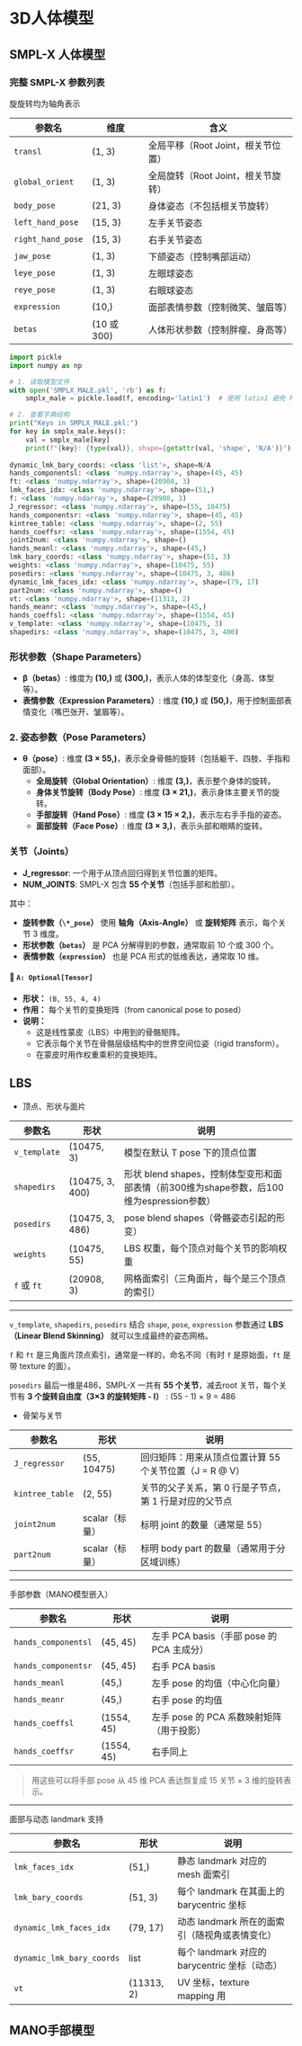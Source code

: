 # 3D人体模型

## SMPL-X 人体模型

### 完整 SMPL-X 参数列表

旋旋转均为轴角表示

| 参数名            | 维度        | 含义                               |
| ----------------- | ----------- | ---------------------------------- |
| `transl`          | (1, 3)      | 全局平移（Root Joint，根关节位置） |
| `global_orient`   | (1, 3)      | 全局旋转（Root Joint，根关节旋转） |
| `body_pose`       | (21, 3)     | 身体姿态（不包括根关节旋转）       |
| `left_hand_pose`  | (15, 3)     | 左手关节姿态                       |
| `right_hand_pose` | (15, 3)     | 右手关节姿态                       |
| `jaw_pose`        | (1, 3)      | 下颌姿态（控制嘴部运动）           |
| `leye_pose`       | (1, 3)      | 左眼球姿态                         |
| `reye_pose`       | (1, 3)      | 右眼球姿态                         |
| `expression`      | (10,)       | 面部表情参数（控制微笑、皱眉等）   |
| `betas`           | (10 或 300) | 人体形状参数（控制胖瘦、身高等）   |



```python
import pickle
import numpy as np

# 1. 读取模型文件
with open('SMPLX_MALE.pkl', 'rb') as f:
    smplx_male = pickle.load(f, encoding='latin1')  # 使用 latin1 避免 Python 2/3 不兼容

# 2. 查看字典结构
print("Keys in SMPLX_MALE.pkl:")
for key in smplx_male.keys():
    val = smplx_male[key]
    print(f"{key}: {type(val)}, shape={getattr(val, 'shape', 'N/A')}")
    
dynamic_lmk_bary_coords: <class 'list'>, shape=N/A
hands_componentsl: <class 'numpy.ndarray'>, shape=(45, 45)
ft: <class 'numpy.ndarray'>, shape=(20908, 3)
lmk_faces_idx: <class 'numpy.ndarray'>, shape=(51,)
f: <class 'numpy.ndarray'>, shape=(20908, 3)
J_regressor: <class 'numpy.ndarray'>, shape=(55, 10475)
hands_componentsr: <class 'numpy.ndarray'>, shape=(45, 45)
kintree_table: <class 'numpy.ndarray'>, shape=(2, 55)
hands_coeffsr: <class 'numpy.ndarray'>, shape=(1554, 45)
joint2num: <class 'numpy.ndarray'>, shape=()
hands_meanl: <class 'numpy.ndarray'>, shape=(45,)
lmk_bary_coords: <class 'numpy.ndarray'>, shape=(51, 3)
weights: <class 'numpy.ndarray'>, shape=(10475, 55)
posedirs: <class 'numpy.ndarray'>, shape=(10475, 3, 486)
dynamic_lmk_faces_idx: <class 'numpy.ndarray'>, shape=(79, 17)
part2num: <class 'numpy.ndarray'>, shape=()
vt: <class 'numpy.ndarray'>, shape=(11313, 2)
hands_meanr: <class 'numpy.ndarray'>, shape=(45,)
hands_coeffsl: <class 'numpy.ndarray'>, shape=(1554, 45)
v_template: <class 'numpy.ndarray'>, shape=(10475, 3)
shapedirs: <class 'numpy.ndarray'>, shape=(10475, 3, 400)
```



### 形状参数（Shape Parameters）

- **β（betas）**: 维度为 **(10,)** 或 **(300,)**，表示人体的体型变化（身高、体型等）。
- **表情参数（Expression Parameters）**: 维度 **(10,)** 或 **(50,)**，用于控制面部表情变化（嘴巴张开、皱眉等）。

### **2. 姿态参数（Pose Parameters）**

- **θ（pose）**: 维度 **(3 × 55,)**，表示全身骨骼的旋转（包括躯干、四肢、手指和面部）。
  - **全局旋转（Global Orientation）**: 维度 **(3,)**，表示整个身体的旋转。
  - **身体关节旋转（Body Pose）**: 维度 **(3 × 21,)**，表示身体主要关节的旋转。
  - **手部旋转（Hand Pose）**: 维度 **(3 × 15 × 2,)**，表示左右手手指的姿态。
  - **面部旋转（Face Pose）**: 维度 **(3 × 3,)**，表示头部和眼睛的旋转。

### 关节（Joints）

- **J_regressor**: 一个用于从顶点回归得到关节位置的矩阵。
- **NUM_JOINTS**: SMPL-X 包含 **55 个关节**（包括手部和脸部）。

其中：

- **旋转参数（`\*_pose`）** 使用 **轴角（Axis-Angle）** 或 **旋转矩阵** 表示，每个关节 3 维度。
- **形状参数（`betas`）** 是 PCA 分解得到的参数，通常取前 10 个或 300 个。
- **表情参数（`expression`）** 也是 PCA 形式的低维表达，通常取 10 维。



#### 🔹 `A: Optional[Tensor]`

- **形状：** `(B, 55, 4, 4)`
- **作用：** 每个关节的变换矩阵（from canonical pose to posed）
- **说明：**
  - 这是线性蒙皮（LBS）中用到的骨骼矩阵。
  - 它表示每个关节在骨骼层级结构中的世界空间位姿（rigid transform）。
  - 在蒙皮时用作权重乘积的变换矩阵。

## LBS

- 顶点、形状与面片

| 参数名       | 形状            | 说明                                                         |
| ------------ | --------------- | ------------------------------------------------------------ |
| `v_template` | (10475, 3)      | 模型在默认 T pose 下的顶点位置                               |
| `shapedirs`  | (10475, 3, 400) | 形状 blend shapes，控制体型变形和面部表情（前300维为shape参数，后100维为espression参数） |
| `posedirs`   | (10475, 3, 486) | pose blend shapes（骨骼姿态引起的形变）                      |
| `weights`    | (10475, 55)     | LBS 权重，每个顶点对每个关节的影响权重                       |
| `f` 或 `ft`  | (20908, 3)      | 网格面索引（三角面片，每个是三个顶点的索引）                 |

------

`v_template`, `shapedirs`, `posedirs` 结合 `shape`, `pose`, `expression` 参数通过 **LBS（Linear Blend Skinning）** 就可以生成最终的姿态网格。

`f` 和 `ft` 是三角面片顶点索引，通常是一样的，命名不同（有时 `f` 是原始面，`ft` 是带 texture 的面）。

`posedirs` 最后一维是486，SMPL-X 一共有 **55 个关节**，减去root 关节，每个关节有 **3 个旋转自由度（3×3 的旋转矩阵 - I）** : (55 - 1) × 9 = 486



- 骨架与关节

| 参数名          | 形状           | 说明                                                    |
| --------------- | -------------- | ------------------------------------------------------- |
| `J_regressor`   | (55, 10475)    | 回归矩阵：用来从顶点位置计算 55 个关节位置（J = R @ V） |
| `kintree_table` | (2, 55)        | 关节的父子关系，第 0 行是子节点，第 1 行是对应的父节点  |
| `joint2num`     | scalar（标量） | 标明 joint 的数量（通常是 55）                          |
| `part2num`      | scalar（标量） | 标明 body part 的数量（通常用于分区域训练）             |

------

手部参数（MANO模型嵌入）

| 参数名              | 形状       | 说明                                      |
| ------------------- | ---------- | ----------------------------------------- |
| `hands_componentsl` | (45, 45)   | 左手 PCA basis（手部 pose 的 PCA 主成分） |
| `hands_componentsr` | (45, 45)   | 右手 PCA basis                            |
| `hands_meanl`       | (45,)      | 左手 pose 的均值（中心化向量）            |
| `hands_meanr`       | (45,)      | 右手 pose 的均值                          |
| `hands_coeffsl`     | (1554, 45) | 左手 pose 的 PCA 系数映射矩阵（用于投影） |
| `hands_coeffsr`     | (1554, 45) | 右手同上                                  |

> 用这些可以将手部 pose 从 45 维 PCA 表达恢复成 15 关节 × 3 维的旋转表示。

------

面部与动态 landmark 支持

| 参数名                    | 形状       | 说明                                           |
| ------------------------- | ---------- | ---------------------------------------------- |
| `lmk_faces_idx`           | (51,)      | 静态 landmark 对应的 mesh 面索引               |
| `lmk_bary_coords`         | (51, 3)    | 每个 landmark 在其面上的 barycentric 坐标      |
| `dynamic_lmk_faces_idx`   | (79, 17)   | 动态 landmark 所在的面索引（随视角或表情变化） |
| `dynamic_lmk_bary_coords` | list       | 每个 landmark 对应的 barycentric 坐标（动态）  |
| `vt`                      | (11313, 2) | UV 坐标，texture mapping 用                    |

## MANO手部模型